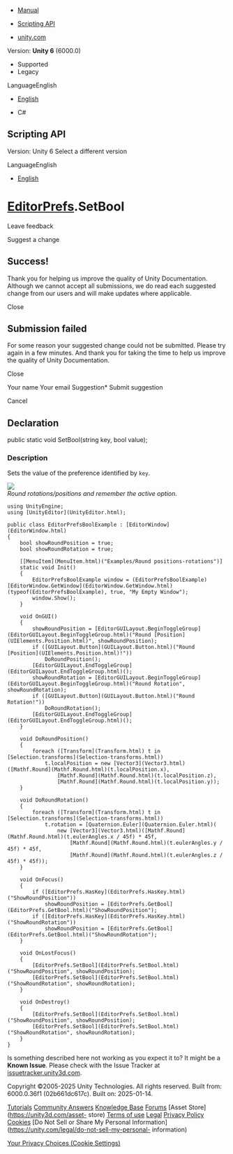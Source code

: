 [ ]()

  * [Manual](../Manual/index.html)
  * [Scripting API](../ScriptReference/index.html)

  * [unity.com](https://unity.com/)

Version: **Unity 6** (6000.0)

  * Supported
  * Legacy

LanguageEnglish

  * [English]()

  * C#

[ ](https://docs.unity3d.com)

## Scripting API

Version: Unity 6 Select a different version

LanguageEnglish

  * [English]()

#  [EditorPrefs](EditorPrefs.html).SetBool

Leave feedback

Suggest a change

## Success!

Thank you for helping us improve the quality of Unity Documentation. Although
we cannot accept all submissions, we do read each suggested change from our
users and will make updates where applicable.

Close

## Submission failed

For some reason your suggested change could not be submitted. Please <a>try
again</a> in a few minutes. And thank you for taking the time to help us
improve the quality of Unity Documentation.

Close

Your name Your email Suggestion* Submit suggestion

Cancel

[ ]()

## Declaration

public static void SetBool(string key, bool value);

### Description

Sets the value of the preference identified by `key`.

![](../StaticFiles/ScriptRefImages/EditorPrefsBool.png)  
_Round rotations/positions and remember the active option._

    
    
    using UnityEngine;
    using [UnityEditor](UnityEditor.html);  
      
    public class EditorPrefsBoolExample : [EditorWindow](EditorWindow.html)
    {
        bool showRoundPosition = true;
        bool showRoundRotation = true;  
      
        [[MenuItem](MenuItem.html)("Examples/Round positions-rotations")]
        static void Init()
        {
            EditorPrefsBoolExample window = (EditorPrefsBoolExample)[EditorWindow.GetWindow](EditorWindow.GetWindow.html)(typeof(EditorPrefsBoolExample), true, "My Empty Window");
            window.Show();
        }  
      
        void OnGUI()
        {
            showRoundPosition = [EditorGUILayout.BeginToggleGroup](EditorGUILayout.BeginToggleGroup.html)("Round [Position](UIElements.Position.html)", showRoundPosition);
            if ([GUILayout.Button](GUILayout.Button.html)("Round [Position](UIElements.Position.html)!"))
                DoRoundPosition();
            [EditorGUILayout.EndToggleGroup](EditorGUILayout.EndToggleGroup.html)();
            showRoundRotation = [EditorGUILayout.BeginToggleGroup](EditorGUILayout.BeginToggleGroup.html)("Round Rotation", showRoundRotation);
            if ([GUILayout.Button](GUILayout.Button.html)("Round Rotation!"))
                DoRoundRotation();
            [EditorGUILayout.EndToggleGroup](EditorGUILayout.EndToggleGroup.html)();
        }  
      
        void DoRoundPosition()
        {
            foreach ([Transform](Transform.html) t in [Selection.transforms](Selection-transforms.html))
                t.localPosition = new [Vector3](Vector3.html)([Mathf.Round](Mathf.Round.html)(t.localPosition.x),
                    [Mathf.Round](Mathf.Round.html)(t.localPosition.z),
                    [Mathf.Round](Mathf.Round.html)(t.localPosition.y));
        }  
      
        void DoRoundRotation()
        {
            foreach ([Transform](Transform.html) t in [Selection.transforms](Selection-transforms.html))
                t.rotation = [Quaternion.Euler](Quaternion.Euler.html)(
                    new [Vector3](Vector3.html)([Mathf.Round](Mathf.Round.html)(t.eulerAngles.x / 45f) * 45f,
                        [Mathf.Round](Mathf.Round.html)(t.eulerAngles.y / 45f) * 45f,
                        [Mathf.Round](Mathf.Round.html)(t.eulerAngles.z / 45f) * 45f));
        }  
      
        void OnFocus()
        {
            if ([EditorPrefs.HasKey](EditorPrefs.HasKey.html)("ShowRoundPosition"))
                showRoundPosition = [EditorPrefs.GetBool](EditorPrefs.GetBool.html)("ShowRoundPosition");
            if ([EditorPrefs.HasKey](EditorPrefs.HasKey.html)("ShowRoundRotation"))
                showRoundPosition = [EditorPrefs.GetBool](EditorPrefs.GetBool.html)("ShowRoundRotation");
        }  
      
        void OnLostFocus()
        {
            [EditorPrefs.SetBool](EditorPrefs.SetBool.html)("ShowRoundPosition", showRoundPosition);
            [EditorPrefs.SetBool](EditorPrefs.SetBool.html)("ShowRoundRotation", showRoundRotation);
        }  
      
        void OnDestroy()
        {
            [EditorPrefs.SetBool](EditorPrefs.SetBool.html)("ShowRoundPosition", showRoundPosition);
            [EditorPrefs.SetBool](EditorPrefs.SetBool.html)("ShowRoundRotation", showRoundRotation);
        }
    }
    

Is something described here not working as you expect it to? It might be a
**Known Issue**. Please check with the Issue Tracker at
[issuetracker.unity3d.com](https://issuetracker.unity3d.com).

Copyright ©2005-2025 Unity Technologies. All rights reserved. Built from:
6000.0.36f1 (02b661dc617c). Built on: 2025-01-14.

[Tutorials](https://unity3d.com/learn) [Community
Answers](https://answers.unity3d.com) [Knowledge
Base](https://support.unity3d.com/hc/en-us)
[Forums](https://forum.unity3d.com) [Asset Store](https://unity3d.com/asset-
store) [Terms of use](https://docs.unity3d.com/Manual/TermsOfUse.html)
[Legal](https://unity.com/legal) [Privacy
Policy](https://unity.com/legal/privacy-policy)
[Cookies](https://unity.com/legal/cookie-policy) [Do Not Sell or Share My
Personal Information](https://unity.com/legal/do-not-sell-my-personal-
information)

[Your Privacy Choices (Cookie Settings)](javascript:void\(0\);)

